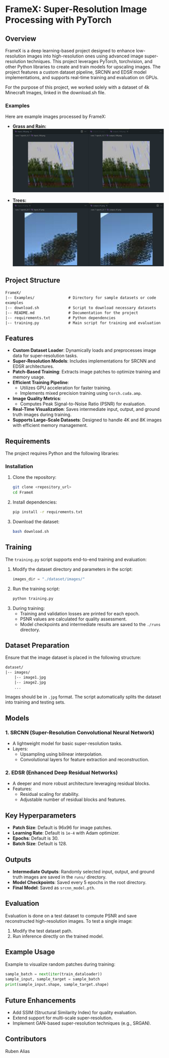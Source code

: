 # FrameX: Super-Resolution Image Processing with PyTorch

## Overview

FrameX is a deep learning-based project designed to enhance low-resolution images into high-resolution ones using advanced image super-resolution techniques. This project leverages PyTorch, torchvision, and other Python libraries to create and train models for upscaling images. The project features a custom dataset pipeline, SRCNN and EDSR model implementations, and supports real-time training and evaluation on GPUs.

For the purpose of this project, we worked solely with a dataset of 4k Minecraft Images, linked in the download.sh file.

### Examples
Here are example images processed by FrameX:

- **Grass and Rain:**
  ![Input Example](Examples/image.png)

- **Trees:**
  ![Output Example](Examples/image2.png)

## Project Structure

```
FrameX/
|-- Examples/               # Directory for sample datasets or code examples
|-- download.sh             # Script to download necessary datasets
|-- README.md               # Documentation for the project
|-- requirements.txt        # Python dependencies
|-- training.py             # Main script for training and evaluation
```

## Features

- **Custom Dataset Loader**: Dynamically loads and preprocesses image data for super-resolution tasks.
- **Super-Resolution Models**: Includes implementations for SRCNN and EDSR architectures.
- **Patch-Based Training**: Extracts image patches to optimize training and memory usage.
- **Efficient Training Pipeline**:
  - Utilizes GPU acceleration for faster training.
  - Implements mixed precision training using `torch.cuda.amp`.
- **Image Quality Metrics**:
  - Computes Peak Signal-to-Noise Ratio (PSNR) for evaluation.
- **Real-Time Visualization**: Saves intermediate input, output, and ground truth images during training.
- **Supports Large-Scale Datasets**: Designed to handle 4K and 8K images with efficient memory management.

## Requirements

The project requires Python and the following libraries:

### Installation

1. Clone the repository:
   ```bash
   git clone <repository_url>
   cd FrameX
   ```
2. Install dependencies:
   ```bash
   pip install -r requirements.txt
   ```
3. Download the dataset:
   ```bash
   bash download.sh
   ```

## Training

The `training.py` script supports end-to-end training and evaluation:

1. Modify the dataset directory and parameters in the script:
   ```python
   images_dir = "./dataset/images/"
   ```
2. Run the training script:
   ```bash
   python training.py
   ```
3. During training:
   - Training and validation losses are printed for each epoch.
   - PSNR values are calculated for quality assessment.
   - Model checkpoints and intermediate results are saved to the `./runs` directory.

## Dataset Preparation

Ensure that the image dataset is placed in the following structure:

```
dataset/
|-- images/
    |-- image1.jpg
    |-- image2.jpg
    ...
```

Images should be in `.jpg` format. The script automatically splits the dataset into training and testing sets.

## Models

### 1. SRCNN (Super-Resolution Convolutional Neural Network)

- A lightweight model for basic super-resolution tasks.
- Layers:
  - Upsampling using bilinear interpolation.
  - Convolutional layers for feature extraction and reconstruction.

### 2. EDSR (Enhanced Deep Residual Networks)

- A deeper and more robust architecture leveraging residual blocks.
- Features:
  - Residual scaling for stability.
  - Adjustable number of residual blocks and features.

## Key Hyperparameters

- **Patch Size**: Default is 96x96 for image patches.
- **Learning Rate**: Default is `1e-4` with Adam optimizer.
- **Epochs**: Default is 30.
- **Batch Size**: Default is 128.

## Outputs

- **Intermediate Outputs**: Randomly selected input, output, and ground truth images are saved in the `runs/` directory.
- **Model Checkpoints**: Saved every 5 epochs in the root directory.
- **Final Model**: Saved as `srcnn_model.pth`.

## Evaluation

Evaluation is done on a test dataset to compute PSNR and save reconstructed high-resolution images. To test a single image:

1. Modify the test dataset path.
2. Run inference directly on the trained model.

## Example Usage

Example to visualize random patches during training:

```python
sample_batch = next(iter(train_dataloader))
sample_input, sample_target = sample_batch
print(sample_input.shape, sample_target.shape)
```

## Future Enhancements

- Add SSIM (Structural Similarity Index) for quality evaluation.
- Extend support for multi-scale super-resolution.
- Implement GAN-based super-resolution techniques (e.g., SRGAN).

## Contributors

Ruben Alias


